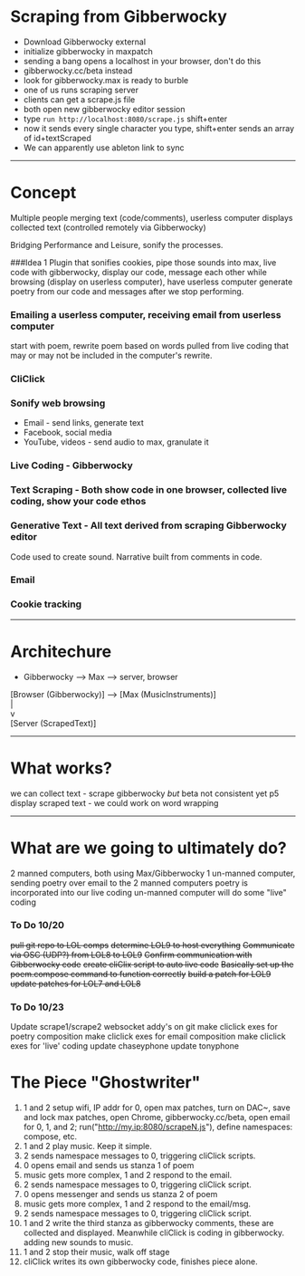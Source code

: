 # Scraping from Gibberwocky

- Download Gibberwocky external
- initialize gibberwocky in maxpatch
- sending a bang opens a localhost in your browser, don't do this
- gibberwocky.cc/beta instead
- look for gibberwocky.max is ready to burble
- one of us runs scraping server
- clients can get a scrape.js file
- both open new gibberwocky editor session
- type `run http://localhost:8080/scrape.js` shift+enter
- now it sends every single character you type, shift+enter sends an array of id+textScraped
- We can apparently use ableton link to sync

-----

# Concept
Multiple people merging text (code/comments), userless computer displays collected text (controlled remotely via Gibberwocky)

Bridging Performance and Leisure, sonify the processes.

###Idea 1
Plugin that sonifies cookies, pipe those sounds into max, live code with gibberwocky, display our code, message each other while browsing (display on userless computer), have userless computer generate poetry from our code and messages after we stop performing.

### Emailing a userless computer, receiving email from userless computer
start with poem, rewrite poem based on words pulled from live coding that may or may not be included in the computer's rewrite.

### CliClick

### Sonify web browsing
- Email - send links, generate text
- Facebook, social media
- YouTube, videos - send audio to max, granulate it

### Live Coding - Gibberwocky
### Text Scraping - Both show code in one browser, collected live coding, show your code ethos
### Generative Text - All text derived from scraping Gibberwocky editor
Code used to create sound. Narrative built from comments in code.

### Email
### Cookie tracking

-----

# Architechure

- Gibberwocky --> Max --> server, browser

[Browser (Gibberwocky)] --> [Max (MusicInstruments)]  
    |  
    v  
[Server (ScrapedText)]

---

# What works?
we can collect text - scrape
gibberwocky *but* beta not consistent yet
p5 display scraped text - we could work on word wrapping

---

# What are we going to ultimately do?
2 manned computers, both using Max/Gibberwocky
1 un-manned computer, sending poetry over email to the 2 manned computers
poetry is incorporated into our live coding
un-manned computer will do some "live" coding

### To Do 10/20
~~pull git repo to LOL comps~~
~~determine LOL9 to host everything~~
~~Communicate via OSC (UDP?) from LOL8 to LOL9~~
~~Confirm communication with Gibberwocky code~~
~~create cliClix script to auto live code~~
~~Basically set up the poem.compose command to function correctly~~
~~build a patch for LOL9~~
~~update patches for LOL7 and LOL8~~

### To Do 10/23
Update scrape1/scrape2 websocket addy's on git
make cliclick exes for poetry composition
make cliclick exes for email composition
make cliclick exes for 'live' coding
update chaseyphone
update tonyphone

# The Piece "Ghostwriter"
1. 1 and 2 setup wifi, IP addr for 0, open max patches, turn on DAC~, save and lock max patches, open Chrome, gibberwocky.cc/beta, open email for 0, 1, and 2; run("http://my.ip:8080/scrapeN.js"), define namespaces: compose, etc.
2. 1 and 2 play music. Keep it simple.
3. 2 sends namespace messages to 0, triggering cliClick scripts.
4. 0 opens email and sends us stanza 1 of poem
5. music gets more complex, 1 and 2 respond to the email.
6. 2 sends namespace messages to 0, triggering cliClick script.
7. 0 opens messenger and sends us stanza 2 of poem
8. music gets more complex, 1 and 2 respond to the email/msg.
9. 2 sends namespace messages to 0, triggering cliClick script.
10. 1 and 2 write the third stanza as gibberwocky comments, these are collected and displayed. Meanwhile cliClick is coding in gibberwocky. adding new sounds to music.
11. 1 and 2 stop their music, walk off stage
12. cliClick writes its own gibberwocky code, finishes piece alone.
